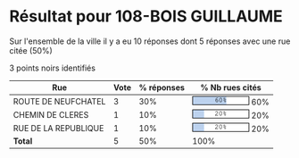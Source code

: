 # Résultat pour 108-BOIS GUILLAUME

Sur l'ensemble de la ville il y a eu 10 réponses dont 5 réponses avec une rue citée (50%)

3 points noirs identifiés

| Rue | Vote | % réponses | % Nb rues cités|
|-----|------|------------|----------------|
| ROUTE DE NEUFCHATEL | 3 | 30% | <img src="../../img/bar_60.gif" />&nbsp;60%|
| CHEMIN DE CLERES | 1 | 10% | <img src="../../img/bar_20.gif" />&nbsp;20%|
| RUE DE LA REPUBLIQUE | 1 | 10% | <img src="../../img/bar_20.gif" />&nbsp;20%|
| **Total** | 5 | 50% | 100%|
